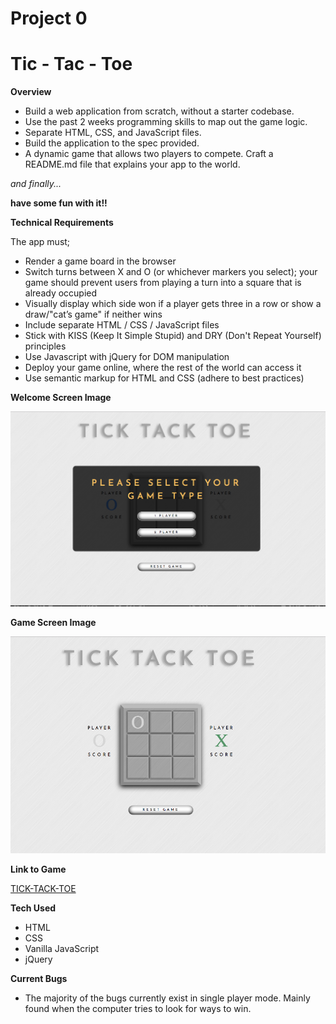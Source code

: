 # Project 0

# Tic - Tac - Toe

**Overview**

* Build a web application from scratch, without a starter codebase.
* Use the past 2 weeks programming skills to map out the game logic.
* Separate HTML, CSS, and JavaScript files.
* Build the application to the spec provided.
* A dynamic game that allows two players to compete.
Craft a README.md file that explains your app to the world.

*and finally...*

**have some fun with it!!**

**Technical Requirements**

The app must;

* Render a game board in the browser
* Switch turns between X and O (or whichever markers you select); your game should prevent users from playing a turn into a square that is already occupied
* Visually display which side won if a player gets three in a row or show a draw/"cat’s game" if neither wins
* Include separate HTML / CSS / JavaScript files
* Stick with KISS (Keep It Simple Stupid) and DRY (Don't Repeat Yourself) principles
* Use Javascript with jQuery for DOM manipulation
* Deploy your game online, where the rest of the world can access it
* Use semantic markup for HTML and CSS (adhere to best practices)


**Welcome Screen Image**

![welcome screen image](images/welcome-page.png)


**Game Screen Image**

![game screen image](images/game-screen.png)

**Link to Game**

[TICK-TACK-TOE](https://jaytees.github.io/tic-tac-toe/)


**Tech Used**

* HTML
* CSS
* Vanilla JavaScript
* jQuery


**Current Bugs**

* The majority of the bugs currently exist in single player mode. Mainly found when the computer tries to look for ways to win.
